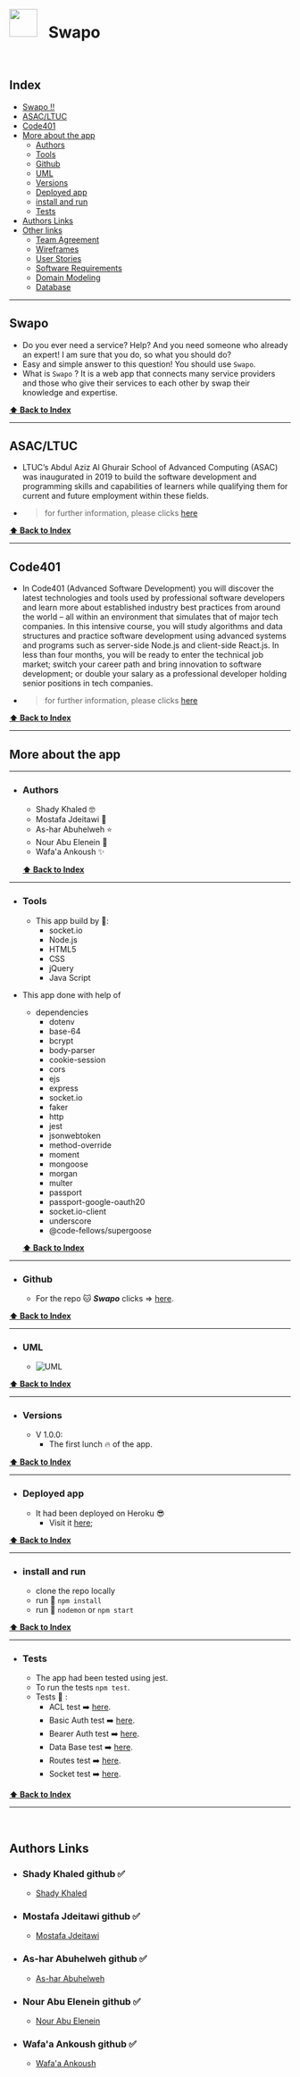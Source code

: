 <img src="./public/assets/logo.PNG" style="height:50px; float:left"> <h1 >&nbsp;&nbsp;&nbsp;Swapo</h1>

<br>

## Index

- [Swapo !!](#Swapo-!-!)
- [ASAC/LTUC](#ASAC/LTUC)
- [Code401](#Code401)
- [More about the app](#More-about-the-app)
  - [Authors](#Author)
  - [Tools](#Tools)
  - [Github](#Github)
  - [UML](#UML)
  - [Versions](#Versions)
  - [Deployed app](#Deployed-app)
  - [install and run](#install-and-run)
  - [Tests](#Tests)
- [Authors Links](#Authors-Links)
- [Other links](#Other-links)
  - [Team Agreement](./requirements/team_agreement.md)
  - [Wireframes](./requirements/wireframes.md)
  - [User Stories](./requirements/user_stories.md)
  - [Software Requirements](./requirements/software_requirements.md)
  - [Domain Modeling](./requirements/domain_modeling.md)
  - [Database](./requirements/database_schema.md)

---

## Swapo

- Do you ever need a service? Help? And you need someone who already an expert! I am sure that you do, so what you should do?
- Easy and simple answer to this question! You should use `Swapo`.
- What is `Swapo` ? It is a web app that connects many service providers and those who give their services to each other by swap their knowledge and expertise.

**[⬆ Back to Index](#index)**

---

## ASAC/LTUC

- LTUC’s Abdul Aziz Al Ghurair School of Advanced Computing (ASAC) was inaugurated in 2019 to build the software development and programming skills and capabilities of learners while qualifying them for current and future employment within these fields.

- > for further information, please clicks [here](https://asac.ltuc.com/)

**[⬆ Back to Index](#index)**

---

## **Code401**

- In Code401 (Advanced Software Development) you will discover the latest technologies and tools used by professional software developers and learn more about established industry best practices from around the world – all within an environment that simulates that of major tech companies. In this intensive course, you will study algorithms and data structures and practice software development using advanced systems and programs such as server-side Node.js and client-side React.js. In less than four months, you will be ready to enter the technical job market; switch your career path and bring innovation to software development; or double your salary as a professional developer holding senior positions in tech companies.
- > for further information, please clicks [here](https://asac.ltuc.com/courses/code-401-advanced-software-development/)

**[⬆ Back to Index](#index)**

---

## **More about the app**

---

- ### Authors

  - Shady Khaled 🤓
  - Mostafa Jdeitawi 🤡
  - As-har Abuhelweh ⭐
  - Nour Abu Elenein 🎇
  - Wafa'a Ankoush ✨

  **[⬆ Back to Index](#index)**

---

- ### Tools

  - This app build by 🧰:
    - socket.io
    - Node.js
    - HTML5
    - CSS
    - jQuery
    - Java Script
- This app done with help of
  - dependencies
    - dotenv
    - base-64
    - bcrypt
    - body-parser
    - cookie-session
    - cors
    - ejs
    - express
    - socket.io
    - faker
    - http
    - jest
    - jsonwebtoken
    - method-override
    - moment
    - mongoose
    - morgan
    - multer
    - passport
    - passport-google-oauth20
    - socket.io-client
    - underscore
    - @code-fellows/supergoose

  **[⬆ Back to Index](#index)**

---

- ### Github

  - For the repo 🐱 ***Swapo*** clicks => [here](https://github.com/401d9/Swapo).

**[⬆ Back to Index](#index)**

---

- ### UML

  - ![UML](./public/assets/UML.png)

**[⬆ Back to Index](#index)**

---

- ### Versions

  - V 1.0.0:
    - The first lunch 🔥 of the app.

**[⬆ Back to Index](#index)**

---

- ### Deployed app

  - It had been deployed on Heroku 😎
    - Visit it [here](https://swapo.herokuapp.com/);

**[⬆ Back to Index](#index)**

---

- ### install and run

  - clone the repo locally
  - run 🏃 `npm install`
  - run 🏃 `nodemon` or `npm start`

**[⬆ Back to Index](#index)**

---

- ### Tests

  - The app had been tested using jest.
  - To run the tests `npm test`.
  - Tests 🧪 :
    - ACL test ➡️ [here](./__tests__/acl.test.js).
    - Basic Auth test ➡️ [here](./__tests__/basic-auth.test.js).
    - Bearer Auth test ➡️ [here](./__tests__/bearer-auth.test.js).
    - Data Base test ➡️ [here](./__tests__/db.test.js).
    - Routes test ➡️ [here](./__tests__/router.test.js).
    - Socket test ➡️ [here](./__tests__/socket.test.js).

**[⬆ Back to Index](#index)**

---

<br>

## Authors Links

- ### Shady Khaled github ✅

  - [Shady Khaled](https://github.com/shadykh)

- ### Mostafa Jdeitawi github ✅

  - [Mostafa Jdeitawi](https://github.com/jdeitawimostafa)

- ### As-har Abuhelweh  github ✅

  - [As-har Abuhelweh](https://github.com/asharabuhelweh)

- ### Nour Abu Elenein github ✅

  - [Nour Abu Elenein](https://github.com/engnour94)

- ### Wafa'a Ankoush  github ✅

  - [Wafa'a Ankoush](https://github.com/wafaankoush99)
